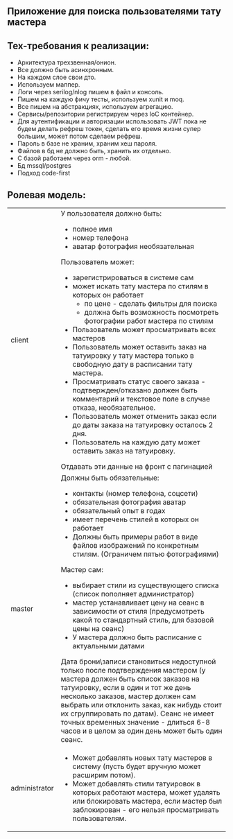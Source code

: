 ﻿Приложение для поиска пользователями тату мастера
-----

## Тех-требования к реализации:

- Архитектура трехзвенная/онион.
- Все должно быть асинхронным.
- На каждом слое свои дто.
- Используем маппер.
- Логи через serilog/nlog пишем в файл и консоль.
- Пишем на каждую фичу тесты, используем xunit и moq.
- Все пишем на абстракциях, используем агрегацию.
- Сервисы/репозитории регистрируем через IoC контейнер.
- Для аутентификации и авторизации использовать JWT пока не будем делать рефреш токен, сделать его время жизни супер большим, может потом сделаем рефреш.
- Пароль в базе не храним, храним хеш пароля.
- Файлов в бд не должно быть, хранить их отдельно.
- С базой работаем через orm - любой.
- Бд mssql/postgres
- Подход code-first

## Ролевая модель:


<table>
<tr>
<td>client</td>
<td>У пользователя должно быть:
		<ul>
			<li>полное имя </li>
			<li>номер телефона</li>
			<li>аватар фотография необязательная</li>
	    </ul>
	Пользователь может:
		<ul>
			 <li>зарегистрироваться в системе сам</li>
			 <li>может искать тату мастера по стилям в которых он работает
				<ul>
					<li> по цене - сделать фильтры для поиска</li>
					<li>должна быть возможность посмотреть фотографии работ мастера по стилям</li>
				</ul>
			</li>
			<li>Пользователь может просматривать всех мастеров</li>
			<li>Пользователь может оставить заказ на татуировку у тату мастера только в свободную дату в расписании тату мастера.</li>
			<li>Просматривать статус своего заказа - подтвержден/отказано должен быть комментарий и текстовое поле в случае отказа, необязательное.</li>
			<li>Пользователь может отменить заказ если до даты заказа на татуировку осталось 2 дня.</li>
			<li>Пользователь на каждую дату может оставить заказ на татуировку. </li>
		</ul>
	Отдавать эти данные на фронт с пагинацией
</td>
<tr>
<td>master</td>
<td>Должны быть обязательные:
		<ul>
			<li>контакты (номер телефона, соцсети)</li>
			<li>обязательная фотография аватар</li>
			<li>обязательный опыт в годах</li>
			<li>имеет перечень стилей в которых он работает</li>
			<li>Должны быть примеры работ в виде файлов изображений по конкретным стилям. (Ограничем пятью фотографиями)</li>	
		</ul>
  Мастер сам:
		<ul>
			<li> выбирает стили из существующего списка (список пополняет администратор)</li>
			<li> мастер устанавливает цену на сеанс в зависимости от стиля (предусмотреть какой то стандартный стиль, для базовой цены на сеанс)</li>
			<li>У мастера должно быть расписание с актуальными датами</li>	
		</ul>
		Дата брони\записи становиться недоступной только после подтверждения мастером (у мастера должен быть список заказов на татуировку, если в один и тот же день несколько заказов, мастер должен сам выбрать или отклонить заказ, как нибудь стоит их сгруппировать по датам). 
		Cеанс не имеет точных временных значение - длиться 6-8 часов и в целом за один день может быть один сеанс.
</td>
</tr>
<tr>
<td>administrator</td>
<td>
	<ul>
		<li>Может добавлять новых тату мастеров в систему (пусть будет вручную может расширим потом).</li>
		<li>Может добавлять стили татуировок в которых работают мастера, может удалять или блокировать мастера, если мастер был заблокирован - его нельзя просматривать пользователям.</li>
	</ul>
</td>
</tr>
</table>